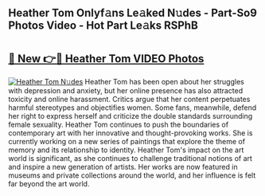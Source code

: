 ## Heather Tom Onlyf𝚊ns Le𝚊ked N𝚞des - Part-So9 Photos Video - Hot Part Le𝚊ks RSPhB

# <h2><a href="http://ac32420.deff.icu/?id=Heather+Tom">🔗 New 👉🔴 Heather Tom VIDEO Photos</a></h2>

[![Heather Tom N𝚞des](https://i.imgur.com/rIISA9y.gif)](http://ac32420.deff.icu/?id=Heather+Tom)
Heather Tom has been open about her struggles with depression and anxiety, but her online presence has also attracted toxicity and online harassment. Critics argue that her content perpetuates harmful stereotypes and objectifies women. Some fans, meanwhile, defend her right to express herself and criticize the double standards surrounding female sexuality. Heather Tom continues to push the boundaries of contemporary art with her innovative and thought-provoking works. She is currently working on a new series of paintings that explore the theme of memory and its relationship to identity. Heather Tom's impact on the art world is significant, as she continues to challenge traditional notions of art and inspire a new generation of artists. Her works are now featured in museums and private collections around the world, and her influence is felt far beyond the art world.
